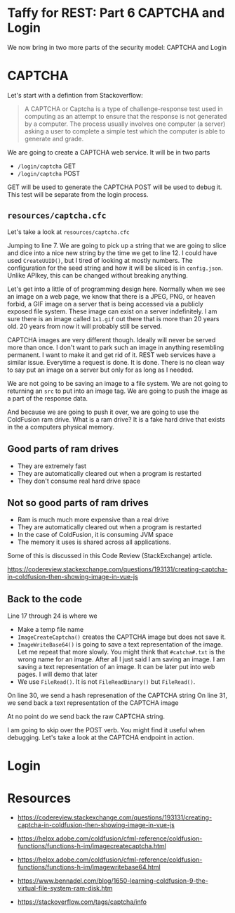 # Taffy for REST: Part 6 CAPTCHA and Login

We now bring in two more parts of the security model: CAPTCHA and Login

# CAPTCHA 

Let's start with a defintion from Stackoverflow:

> A CAPTCHA or Captcha is a type of challenge-response test used in computing as an attempt to ensure that the response is not generated by a computer. The process usually involves one computer (a server) asking a user to complete a simple test which the computer is able to generate and grade.

We are going to create a CAPTCHA web service. It will be in two parts

- `/login/captcha` GET
- `/login/captcha` POST

GET will be used to generate the CAPTCHA
POST will be used to debug it. This test will be separate from the login process. 

## `resources/captcha.cfc`

Let's take a look at `resources/captcha.cfc`

Jumping to line 7. We are going to pick up a string that we are going to slice and dice into a nice new string by the time we get to line 12. I could have used `CreateUUID()`, but I tired of looking at mostly numbers. The configuration for the seed string and how it will be sliced is in `config.json`. Unlike APIkey, this can be changed without breaking anything.

Let's get into a little of of programming design here. Normally when we see an image on a web page, we know that there is a JPEG, PNG, or heaven forbid, a GIF image on a server that is being accessed via a publicly exposed file system. These image can exist on a server indefinitely. I am sure there is an image called `1x1.gif` out there that is more than 20 years old. 20 years from now it will probably still be served.

CAPTCHA images are very different though. Ideally will never be served more than once. I don't want to park such an image in anything resembling permanent. I want to make it and get rid of it. REST web services have a similar issue. Everytime a request is done. It is done. There is no clean way to say put an image on a server but only for as long as I needed.

We are not going to be saving an image to a file system. We are not going to returning an `src` to put into an image tag. We are going to push the image as a part of the response data.

And because we are going to push it over, we are going to use the ColdFusion ram drive. What is a ram drive? It is a fake hard drive that exists in the a computers physical memory. 

## Good parts of ram drives

- They are extremely fast
- They are automatically cleared out when a program is restarted
- They don't consume real hard drive space

## Not so good parts of ram drives
- Ram is much much more expensive than a real drive
- They are automatically cleared out when a program is restarted
- In the case of ColdFusion, it is consuming JVM space
- The memory it uses is shared across all applications.

Some of this is discussed in this Code Review (StackExchange) article.

https://codereview.stackexchange.com/questions/193131/creating-captcha-in-coldfusion-then-showing-image-in-vue-js

## Back to the code

Line 17 through 24 is where we 

- Make a temp file name
- `ImageCreateCaptcha()` creates the CAPTCHA image but does not save it.
- `ImageWriteBase64()` is going to save a text representation of the image. Let me repeat that more slowly. You might think that `#catcha#.txt` is the wrong name for an image. After all I just said I am saving an image. I am saving a text representation of an image. It can be later put into web pages. I will demo that later
- We use `FileRead()`. It is not `FileReadBinary()` but `FileRead()`.

On line 30, we send a hash represenation of the CAPTCHA string
On line 31, we send back a text representation of the CAPTCHA image 

At no point do we send back the raw CAPTCHA string.

I am going to skip over the POST verb. You might find it useful when debugging. Let's take a look at the CAPTCHA endpoint in action.


# Login


# Resources

- https://codereview.stackexchange.com/questions/193131/creating-captcha-in-coldfusion-then-showing-image-in-vue-js

- https://helpx.adobe.com/coldfusion/cfml-reference/coldfusion-functions/functions-h-im/imagecreatecaptcha.html

- https://helpx.adobe.com/coldfusion/cfml-reference/coldfusion-functions/functions-h-im/imagewritebase64.html

- https://www.bennadel.com/blog/1650-learning-coldfusion-9-the-virtual-file-system-ram-disk.htm

- https://stackoverflow.com/tags/captcha/info

